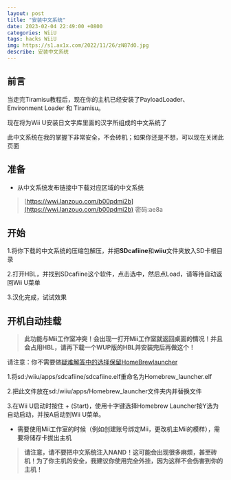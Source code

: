 ```yaml
---
layout: post
title: "安装中文系统"
date: 2023-02-04 22:49:00 +0800
categories: WiiU
tags: hacks WiiU
img: https://s1.ax1x.com/2022/11/26/zN87dO.jpg
describe: 安装中文系统
---
```


## 前言

当走完Tiramisu教程后，现在你的主机已经安装了PayloadLoader、Environment Loader 和 Tiramisu。

现在将为Wii U安装日文字库里面的汉字所组成的中文系统了

此中文系统在我的掌握下非常安全，不会砖机；如果你还是不想，可以现在关闭此页面

## 准备

- 从中文系统发布链接中下载对应区域的中文系统
> [https://wwi.lanzouo.com/b00pdmi2b](https://wwi.lanzouo.com/b00pdmi2b) 密码:ae8a

## 开始

1.将你下载的中文系统的压缩包解压，并把**SDcafiine**和**wiiu**文件夹放入SD卡根目录

2.打开HBL，并找到SDcafiine这个软件，点击选中，然后点Load，请等待自动返回Wii U菜单

3.汉化完成，试试效果

## 开机自动挂载

> **此功能与Mii工作室冲突！会出现一打开Mii工作室就返回桌面的情况！并且会占用HBL，请再下载一个WUP版的HBL并安装完后再做这个！**

请注意：你不需要做[疑难解答中的选择保留HomeBrewlauncher](https://wiiu.1919810.com/wiiu/2023/02/05/QA.html#tiramisu%E5%B8%B8%E8%A7%81%E9%94%99%E8%AF%AF)

1.将sd:/wiiu/apps/sdcafiine/sdcafiine.elf重命名为Homebrew_launcher.elf

2.把此文件放在sd:/wiiu/apps/Homebrew_launcher文件夹内并替换文件

3.在Wii U启动时按住 + (Start)，使用十字键选择Homebrew Launcher按Y选为自动启动，并按A启动到Wii U菜单。

- 需要使用Mii工作室的时候（例如创建账号绑定Mii，更改机主Mii的模样），需要将储存卡拔出主机

> **请注意，请不要把中文系统注入NAND！这可能会出现很多麻烦，甚至砖机！为了你主机的安全，我建议你使用完全外挂，因为这样不会伤害到你的主机！**
